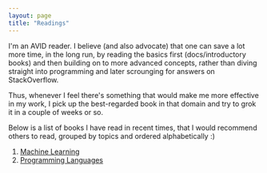 ```yaml
---
layout: page
title: "Readings"
---
```


I'm an AVID reader. I believe (and also advocate) that one can save a lot more time, in the long run, by reading the basics first (docs/introductory books) and then building on to more advanced concepts, rather than diving straight into programming and later scrounging for answers on StackOverflow.

Thus, whenever I feel there's something that would make me more effective in my work, I pick up the best-regarded book in that domain and try to grok it in a couple of weeks or so.

Below is a list of books I have read in recent times, that I would recommend others to read, grouped by topics and ordered alphabetically :) 

1. [Machine Learning](ml.pd)
2. [Programming Languages](pl.md)
